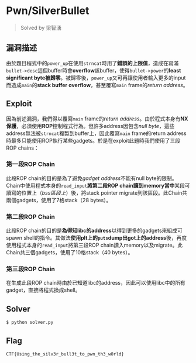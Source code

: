 Pwn/SilverBullet
================
> Solved by 梁智湧

## 漏洞描述
由於題目程式中的`power_up`在使用`strncat`時用了**錯誤的上限值**，造成在寫滿`bullet->desc`這個buffer時會**overflow**該buffer，使得`bullet->power`的**least significant byte被歸零**。被歸零後，`power_up`又可再讓使用者輸入更多的input而造成`main`的**stack buffer overflow**，甚至覆寫`main` frame的*return address*。

## Exploit
因為前述漏洞，我們得以覆寫`main` frame的*return address*。由於程式本身有**NX保護**，必須使用**ROP**控制程式行為。但許多address因包含*null byte*，這些address無法被`strncat`複製到buffer上，因此覆寫`main` frame的return address時最多只能使用ROP執行某些gadgets。於是在exploit此題時我們使用了三段ROP chains：

### 第一段ROP Chain
此段ROP chain的目的是為了避免*gadget address*不能有null byte的限制。Chain中使用程式本身的`read_input`**將第二段ROP chain讀到memory當中**某段可讀寫的位置上（*bss區段上*）後，將stack pointer migrate到該區段。此Chain共兩個gadgets，使用了7格stack（28 bytes）。

### 第二段ROP Chain
此段ROP chain的目的是**為得知libc的address**以得到更多的gadgets來組成可spawn shell的指令。其做法**使用plt上的`puts`dump出got上的address**後，再度使用程式本身的`read_input`將第三段ROP chain讀入memory以及migrate。此Chain共三個gadgets，使用了10格stack（40 bytes）。

### 第三段ROP Chain
在生成此段ROP chain時由於已知道libc的address，因此可以使用libc中的所有gadget，直接將程式換成shell。

## Solver
```bash
$ python solver.py
```

## Flag
`CTF{Using_the_silv3r_bull3t_to_pwn_th3_w0rld}`
